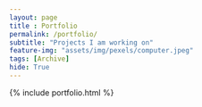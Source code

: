 ```yaml
--- 
layout: page
title : Portfolio 
permalink: /portfolio/
subtitle: "Projects I am working on" 
feature-img: "assets/img/pexels/computer.jpeg"
tags: [Archive]
hide: True
---
```


{% include portfolio.html %}